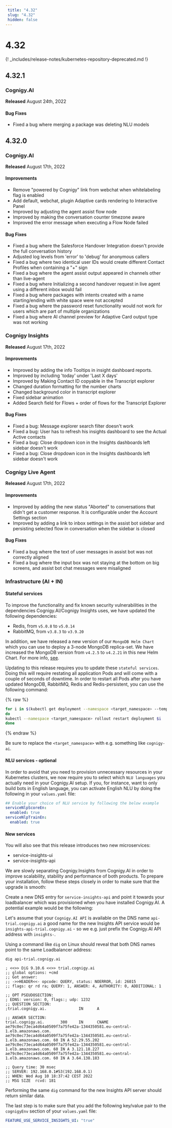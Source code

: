 ```yaml
---
 title: "4.32" 
 slug: "4.32" 
 hidden: false 
---
```

# 4.32

{! _includes/release-notes/kubernetes-repository-deprecated.md !}

## 4.32.1

### Cognigy.AI

**Released** August 24th, 2022

#### Bug Fixes

- Fixed a bug where merging a package was deleting NLU models

## 4.32.0

### Cognigy.AI

**Released** August 17th, 2022

#### Improvements

- Remove "powered by Cognigy" link from webchat when whitelabeling flag is enabled
- Add default, webchat, plugin Adaptive cards rendering to Interactive Panel
- Improved by adjusting the agent assist flow node
- Improved by making the conversation counter timezone aware
- Improved the error message when executing a Flow Node failed

#### Bug Fixes

- Fixed a bug where the Salesforce Handover Integration doesn't provide the full conversation history
- Adjusted log levels from 'error' to 'debug' for anonymous callers
- Fixed a bug where two identical user IDs would create different Contact Profiles when containing a "+" sign
- Fixed a bug where the agent assist output appeared in channels other than live-agent
- Fixed a bug where Initializing a second handover request in live agent using a different inbox would fail
- Fixed a bug where packages with intents created with a name starting/ending with white space were not accepted
- Fixed a bug where the password reset functionality would not work for users which are part of multiple organizations
- Fixed a bug where AI channel preview for Adaptive Card output type was not working

### Cognigy Insights

**Released** August 17th, 2022

#### Improvements

- Improved by adding the info Tooltips in insight dashboard reports.
- Improved by including 'today' under 'Last X days'
- Improved by Making Contact ID copyable in the Transcript explorer
- Changed duration formatting for the number charts
- Changed background color in transcript explorer
- Fixed sidebar animation
- Added Search field for Flows + order of flows for the Transcript Explorer

#### Bug Fixes

- Fixed a bug: Message explorer search filter doesn't work
- Fixed a bug: User has to refresh his insights dashboard to see the Actual Active contacts
- Fixed a bug: Close dropdown icon in the Insights dashboards left sidebar doesn't work
- Fixed a bug: Close dropdown icon in the Insights dashboards left sidebar doesn't work

### Cognigy Live Agent

**Released** August 17th, 2022

#### Improvements

- Improved by adding the new status "Aborted" to conversations that didn't get a customer response. It is configurable under the Account Settings section
- Improved by adding a link to inbox settings in the assist bot sidebar and persisting selected flow in conversation when the sidebar is closed

#### Bug Fixes

- Fixed a bug where the text of user messages in assist bot was not correctly aligned
- Fixed a bug where the input box was not staying at the bottom on big screens, and assist bot chat messages were misaligned

### Infrastructure (AI + IN)

#### Stateful services

To improve the functionality and fix known security vulnerabilities in the dependencies Cognigy.AI/Cognigy Insights uses, we have updated the following dependencies:

- Redis, from `v5.0.8` to `v5.0.14`
- RabbitMQ, from `v3.8.3` to `v3.9.20`

In addition, we have released a new version of our `MongoDB Helm Chart` which you can use to deploy a 3-node MongoDB replica-set. We have increased the MongoDB version from `v4.2.5` to `v4.2.21` in this new Helm Chart. For more info, [see](https://github.com/Cognigy/cognigy-mongodb-helm-chart).

Updating to this release requires you to update these `stateful services`. Doing this will require restating all application Pods and will come with a couple of seconds of downtime. In order to restart all Pods after you have updated MongoDB, RabbitMQ, Redis and Redis-persistent, you can use the following command:

{% raw %}

```bash
for i in $(kubectl get deployment --namespace <target_namespace> --template '{{range .items}}{{.metadata.name}}{{"\n"}}{{end}}'|grep service-)
do
kubectl --namespace <target_namespace> rollout restart deployment $i
done
```

{% endraw %}

Be sure to replace the `<target_namespace>` with e.g. something like `cognigy-ai`.

#### NLU services - optional

In order to avoid that you need to provision unnecessary resources in your Kubernetes clusters, we now require you to select which `NLU languages` you actually need in your Cognigy.AI setup. If you, for instance, want to only build bots in English language, you can activate English NLU by doing the following in your `values.yaml` file:

```yaml
## Enable your choice of NLU service by following the below example
serviceNlpScoreEn:
  enabled: true
serviceNlpTrainEn:
  enabled: true
```

#### New services

You will also see that this release introduces two new microservices:

- service-insights-ui
- service-insights-api

We are slowly separating Cognigy.Insights from Cognigy.AI in order to improve scalability, stability and performance of both products. To prepare your installation, follow these steps closely in order to make sure that the upgrade is smooth:

Create a new DNS entry for `service-insights-api` and point it towards your loadbalancer which was provisioned when you have installed Cognigy.AI. A potential example would be the following:

Let's assume that your `Cognigy.AI API` is available on the DNS name `api-trial.cognigy.ai` a good name for the new Insights API service would be `insights-api-trial.cognigy.ai` - so we e.g. just prefix the Cognigy.AI API address with `insights-`.

Using a command like `dig` on Linux should reveal that both DNS names point to the same Loadbalancer address:

```
dig api-trial.cognigy.ai

; <<>> DiG 9.10.6 <<>> trial.cognigy.ai
;; global options: +cmd
;; Got answer:
;; ->>HEADER<<- opcode: QUERY, status: NOERROR, id: 26015
;; flags: qr rd ra; QUERY: 1, ANSWER: 4, AUTHORITY: 0, ADDITIONAL: 1

;; OPT PSEUDOSECTION:
; EDNS: version: 0, flags:; udp: 1232
;; QUESTION SECTION:
;trial.cognigy.ai.              IN      A

;; ANSWER SECTION:
trial.cognigy.ai.       300     IN      CNAME   ae79c0ec73eca4d64a0509f7a75fe42a-1344350581.eu-central-1.elb.amazonaws.com.
ae79c0ec73eca4d64a0509f7a75fe42a-1344350581.eu-central-1.elb.amazonaws.com. 60 IN A 52.29.55.202
ae79c0ec73eca4d64a0509f7a75fe42a-1344350581.eu-central-1.elb.amazonaws.com. 60 IN A 3.121.18.227
ae79c0ec73eca4d64a0509f7a75fe42a-1344350581.eu-central-1.elb.amazonaws.com. 60 IN A 3.64.138.183

;; Query time: 30 msec
;; SERVER: 192.168.0.1#53(192.168.0.1)
;; WHEN: Wed Aug 10 18:37:42 CEST 2022
;; MSG SIZE  rcvd: 181
```

Performing the same `dig` command for the new Insights API server should return similar data.

The last step is to make sure that you add the following key/value pair to the `cognigyEnv` section of your `values.yaml` file:

```yaml
FEATURE_USE_SERVICE_INSIGHTS_UI: "true"
```
